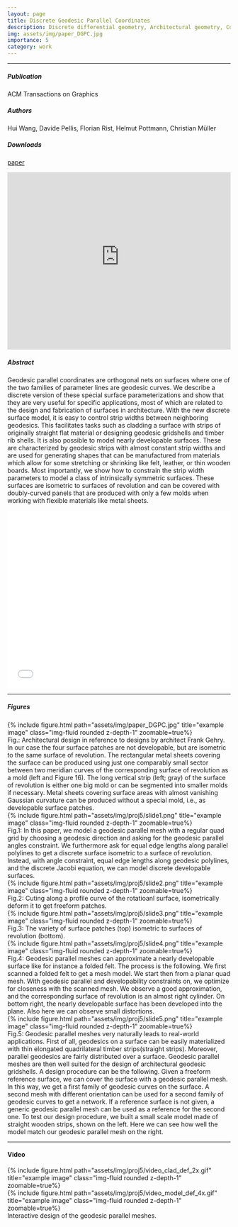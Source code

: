 ```yaml
---
layout: page
title: Discrete Geodesic Parallel Coordinates
description: Discrete differential geometry, Architectural geometry, Computational fabrication, Paneling, Geodesic, Geodesic strip, Isometry, Geodesic parallel coordinates
img: assets/img/paper_DGPC.jpg
importance: 5
category: work
---
```


------
##### **Publication**
ACM Transactions on Graphics

##### **Authors**
Hui Wang, Davide Pellis, Florian Rist, Helmut Pottmann, Christian Müller

##### **Downloads**
[paper](https://www.geometrie.tuwien.ac.at/geom/ig/publications/geodesic/geodesic.pdf)

<iframe src="https://www.geometrie.tuwien.ac.at/geom/ig/publications/geodesic/geodesic.pdf#toolbar=0" 
width="100%" height=400 frameborder="0" style="border: none;">
</iframe>

##### **Abstract**
Geodesic parallel coordinates are orthogonal nets on surfaces where one
of the two families of parameter lines are geodesic curves. We describe a
discrete version of these special surface parameterizations and show that
they are very useful for specific applications, most of which are related to
the design and fabrication of surfaces in architecture. With the new discrete surface model, it is easy to control strip widths between neighboring
geodesics. This facilitates tasks such as cladding a surface with strips of
originally straight flat material or designing geodesic gridshells and timber
rib shells. It is also possible to model nearly developable surfaces. These are
characterized by geodesic strips with almost constant strip widths and are
used for generating shapes that can be manufactured from materials which
allow for some stretching or shrinking like felt, leather, or thin wooden
boards. Most importantly, we show how to constrain the strip width parameters to model a class of intrinsically symmetric surfaces. These surfaces are
isometric to surfaces of revolution and can be covered with doubly-curved
panels that are produced with only a few molds when working with flexible
materials like metal sheets.


<iframe src="assets/pdf/2019-[SA]-slides.pdf#toolbar=0" 
width="100%" height=400 frameborder="0" style="border: none;">
</iframe>

------

##### **Figures**
<div class="row">
    <div class="col-sm mt-3 mt-md-0">
        {% include figure.html path="assets/img/paper_DGPC.jpg" title="example image" class="img-fluid rounded z-depth-1" zoomable=true%}
    </div>
</div>
Fig.: Architectural design in reference to designs by architect Frank Gehry. In our case the four surface patches are not developable, but are isometric to the
same surface of revolution. The rectangular metal sheets covering the surface can be produced using just one comparably small sector between two meridian
curves of the corresponding surface of revolution as a mold (left and Figure 16). The long vertical strip (left; gray) of the surface of revolution is either one big
mold or can be segmented into smaller molds if necessary. Metal sheets covering surface areas with almost vanishing Gaussian curvature can be produced
without a special mold, i.e., as developable surface patches.

<div class="row">
    <div class="col-sm mt-3 mt-md-0">
        {% include figure.html path="assets/img/proj5/slide1.png" title="example image" class="img-fluid rounded z-depth-1" zoomable=true%}
    </div>
</div>
Fig.1: In this paper, we model a geodesic parallel mesh with a regular quad grid by choosing a geodesic direction and asking for the geodesic parallel angles constraint. We furthermore ask for equal edge lengths along parallel polylines to get a discrete surface isometric to a surface of revolution. Instead, with angle constraint, equal edge lengths along geodesic polylines, and the discrete Jacobi equation, we can model discrete developable surfaces.

<div class="row">
    <div class="col-sm mt-3 mt-md-0">
        {% include figure.html path="assets/img/proj5/slide2.png" title="example image" class="img-fluid rounded z-depth-1" zoomable=true%}
    </div>
</div>
Fig.2: Cuting along a profile curve of the rotatioanl surface, isometrically deform it to get freeform patches.

<div class="row">
    <div class="col-sm mt-3 mt-md-0">
        {% include figure.html path="assets/img/proj5/slide3.png" title="example image" class="img-fluid rounded z-depth-1" zoomable=true%}
    </div>
</div>
Fig.3: The variety of surface patches (top) isometric to surfaces of revolution (bottom).

<div class="row">
    <div class="col-sm mt-3 mt-md-0">
        {% include figure.html path="assets/img/proj5/slide4.png" title="example image" class="img-fluid rounded z-depth-1" zoomable=true%}
    </div>
</div>
Fig.4: Geodesic parallel meshes can approximate a nearly developable surface like for instance a folded felt. The process is the following. We first scanned a folded felt to get a mesh model. We start then from a planar quad mesh. With geodesic parallel and developability constraints on, we optimize for closeness with the scanned mesh. We observe a good approximation, and the corresponding surface of revolution is an almost right cylinder. On bottom right, the nearly developable surface has been developed into the plane. Also here we can observe small distortions.

<div class="row">
    <div class="col-sm mt-3 mt-md-0">
        {% include figure.html path="assets/img/proj5/slide5.png" title="example image" class="img-fluid rounded z-depth-1" zoomable=true%}
    </div>
</div>
Fig.5: Geodesic parallel meshes very naturally leads to real-world applications. First of all, geodesics on a surface can be easily materialized with thin elongated quadrilateral timber strips(straight strips). Moreover, parallel geodesics are fairly distributed over a surface. Geodesic parallel meshes are then well suited for the design of architectural geodesic gridshells. A design procedure can be the following. Given a freeform reference surface, we can cover the surface with a geodesic parallel mesh. In this way, we get a first family of geodesic curves on the surface. A second mesh with different orientation can be used for a second family of geodesic curves to get a network. If a reference surface is not given, a generic geodesic parallel mesh can be used as a reference for the second one. To test our design procedure, we built a small scale model made of straight wooden strips, shown on the left. Here we can see how well the model match our geodesic parallel mesh on the right.

------

#### **Video**

<div class="row">
    <div class="col-sm mt-3 mt-md-0">
        {% include figure.html path="assets/img/proj5/video_clad_def_2x.gif" title="example image" class="img-fluid rounded z-depth-1" zoomable=true%}
    </div>
    <div class="col-sm mt-3 mt-md-0">
        {% include figure.html path="assets/img/proj5/video_model_def_4x.gif" title="example image" class="img-fluid rounded z-depth-1" zoomable=true%}
    </div>
</div>
<div class="caption">
    Interactive design of the geodesic parallel meshes.
</div>